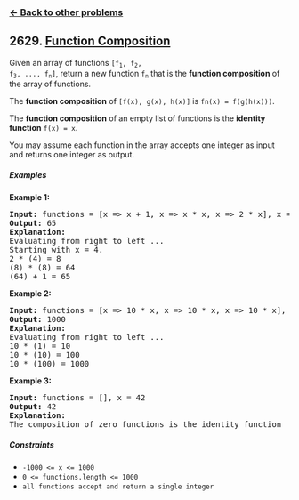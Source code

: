 ### [&#8592; Back to other problems](../../README.md)

## 2629. [Function Composition](https://leetcode.com/problems/function-composition/)

Given an array of
functions <code>[f<sub>1</sub>, f<sub>2</sub>, f<sub>3</sub>, ..., f<sub>n</sub>]</code>, return a
new function <code>f<sub>n</sub></code> that is the **function composition** of the array of
functions.

The **function composition** of `[f(x), g(x), h(x)]` is `fn(x) = f(g(h(x)))`.

The **function composition** of an empty list of functions is the **identity function** `f(x) = x`.

You may assume each function in the array accepts one integer as input and returns one integer as
output.

##### Examples

**Example 1:**

<pre>
<b>Input:</b> functions = [x => x + 1, x => x * x, x => 2 * x], x = 4
<b>Output:</b> 65
<b>Explanation:</b>
Evaluating from right to left ...
Starting with x = 4.
2 * (4) = 8
(8) * (8) = 64
(64) + 1 = 65
</pre>

**Example 2:**

<pre>
<b>Input:</b> functions = [x => 10 * x, x => 10 * x, x => 10 * x], x = 1
<b>Output:</b> 1000
<b>Explanation:</b>
Evaluating from right to left ...
10 * (1) = 10
10 * (10) = 100
10 * (100) = 1000
</pre>

**Example 3:**

<pre>
<b>Input:</b> functions = [], x = 42
<b>Output:</b> 42
<b>Explanation:</b>
The composition of zero functions is the identity function
</pre>

##### Constraints

* <code>-1000 <= x <= 1000</code>
* <code>0 <= functions.length <= 1000</code>
* `all functions accept and return a single integer`

